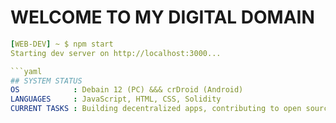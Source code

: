 # WELCOME TO MY DIGITAL DOMAIN 

```yaml
[WEB-DEV] ~ $ npm start  
Starting dev server on http://localhost:3000...  

```yaml
## SYSTEM STATUS
OS            : Debain 12 (PC) &&& crDroid (Android)  
LANGUAGES     : JavaScript, HTML, CSS, Solidity  
CURRENT TASKS : Building decentralized apps, contributing to open source  
